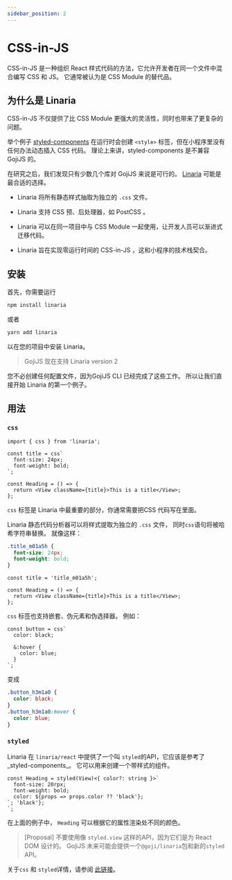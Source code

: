 ```yaml
---
sidebar_position: 2
---
```


# CSS-in-JS

CSS-in-JS 是一种组织 React 样式代码的方法，它允许开发者在同一个文件中混合编写 CSS 和 JS。 它通常被认为是 CSS Module 的替代品。

## 为什么是 Linaria

CSS-in-JS 不仅提供了比 CSS Module 更强大的灵活性，同时也带来了更复杂的问题。

举个例子 [styled-components](https://github.com/styled-components/styled-components) 在运行时会创建 `<style>` 标签，但在小程序里没有任何办法动态插入 CSS 代码。 理论上来讲，styled-components 是不兼容 GojiJS 的。

在研究之后，我们发现只有少数几个库对 GojiJS 来说是可行的。 [Linaria](https://github.com/callstack/linaria) 可能是最合适的选择。

- Linaria 将所有静态样式抽取为独立的 `.css` 文件。

- Linaria 支持 CSS 预、后处理器，如 PostCSS 。

- Linaria 可以在同一项目中与 CSS Module 一起使用，让开发人员可以渐进式迁移代码。

- Linaria 旨在实现零运行时间的 CSS-in-JS ，这和小程序的技术栈契合。

## 安装

首先，你需要运行

```bash
npm install linaria
```

或者

```bash
yarn add linaria
```

以在您的项目中安装 Linaria。

> GojiJS 现在支持 Linaria version 2

您不必创建任何配置文件，因为GojiJS CLI 已经完成了这些工作。 所以让我们直接开始 Linaria 的第一个例子。

## 用法

### `css`

```tsx
import { css } from 'linaria';

const title = css`
  font-size: 24px;
  font-weight: bold;
`;

const Heading = () => {
  return <View className={title}>This is a title</View>;
};
```

`css` 标签是 Linaria 中最重要的部分，你通常需要把CSS 代码写在里面。

Linaria 静态代码分析器可以将样式提取为独立的 `.css` 文件， 同时`css`语句将被哈希字符串替换。 就像这样：

```css
.title_m01a5h {
  font-size: 24px;
  font-weight: bold;
}
```

```tsx
const title = 'title_m01a5h';

const Heading = () => {
  return <View className={title}>This is a title</View>;
};
```

`css` 标签也支持嵌套、伪元素和伪选择器。 例如：

```tsx
const button = css`
  color: black;

  &:hover {
    color: blue;
  }
`;
```

变成

```css
.button_h3m1a0 {
  color: black;
}
.button_h3m1a0:hover {
  color: blue;
}
```

### `styled`

Linaria 在 `linaria/react` 中提供了一个叫 `styled`的API，它应该是参考了_styled-components_。 它可以用来创建一个带样式的组件。

```tsx
const Heading = styled(View)<{ color?: string }>`
  font-size: 20rpx;
  font-weight: bold;
  color: ${props => props.color ?? 'black'};
`; 'black'};
`;
```

在上面的例子中， `Heading` 可以根据它的属性渲染处不同的颜色。

> [Proposal] 不要使用像 `styled.view` 这样的API，因为它们是为 React DOM 设计的。 GojiJS 未来可能会提供一个`@goji/linaria`包和新的`styled` API。

关于`css` 和 `styled`详情，请参阅 [此链接](https://github.com/callstack/linaria/blob/2.0.x/docs/BASICS.md)。
